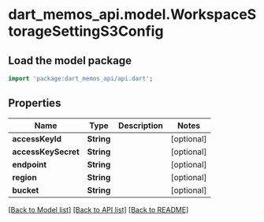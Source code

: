 # dart_memos_api.model.WorkspaceStorageSettingS3Config

## Load the model package
```dart
import 'package:dart_memos_api/api.dart';
```

## Properties
Name | Type | Description | Notes
------------ | ------------- | ------------- | -------------
**accessKeyId** | **String** |  | [optional] 
**accessKeySecret** | **String** |  | [optional] 
**endpoint** | **String** |  | [optional] 
**region** | **String** |  | [optional] 
**bucket** | **String** |  | [optional] 

[[Back to Model list]](../README.md#documentation-for-models) [[Back to API list]](../README.md#documentation-for-api-endpoints) [[Back to README]](../README.md)


